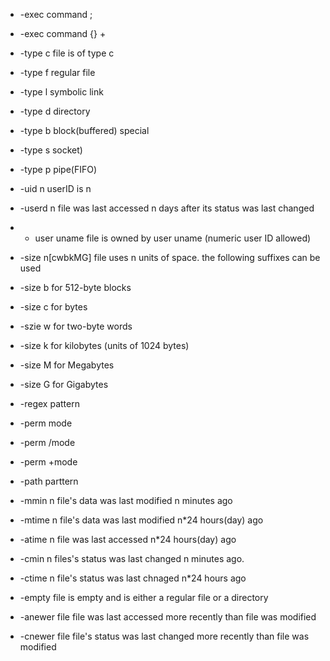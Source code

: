 


* -exec command ; 
* -exec command {} + 


* -type c file is of type c
* -type f regular file
* -type l symbolic link
* -type d directory
* -type b block(buffered) special
* -type s socket)
* -type p pipe(FIFO)


* -uid n userID is n

* -userd n file was last accessed n days after its status was last changed

* - user uname file is owned by user uname (numeric user ID allowed)

* -size n[cwbkMG] file uses n units of space. the following suffixes can be used
* -size b for 512-byte blocks
* -size c for bytes
* -szie w for two-byte words
* -size k for kilobytes (units of 1024 bytes)
* -size M for Megabytes
* -size G for Gigabytes


* -regex pattern

* -perm mode
* -perm /mode
* -perm +mode

* -path parttern

* -mmin n file's data was last modified n minutes ago
* -mtime n file's data was last modified n*24 hours(day) ago
* -atime n file was last accessed n*24 hours(day) ago
* -cmin n files's status was last changed n minutes ago.
* -ctime n file's status was last chnaged n*24 hours ago


* -empty file is empty and is either a regular file or a directory

* -anewer file file was last accessed more recently than file was modified
* -cnewer file file's status was last changed more recently than file was modified 
